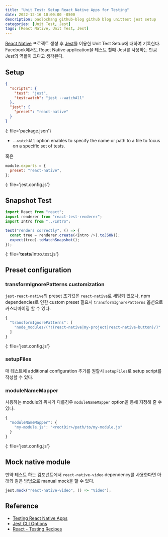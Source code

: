 ```yaml
---
title: "Unit Test: Setup React Native Apps for Testing"
date: 2022-12-16 10:00:00 -0500
description: paolochang github-blog github blog unittest jest setup
categories: [Unit Test, Jest]
tags: [React Native, Unit Test, Jest]
---
```


[React Native](https://reactnative.dev/) 프로젝트 생성 후 [Jest](https://jestjs.io/)를 이용한 Unit Test Setup에 대하여 기록한다. Facebook에서도 React Native application을 테스트 할때 Jest를 사용하는 만큼 Jest의 역활이 크다고 생각된다.

## Setup

<!-- prettier-ignore-start -->
```json
{
  "scripts": {
    "test": "jest",
    "test:watch": "jest --watchAll"
  },
  "jest": {
    "preset": "react-native"
  }
}
```
{: file='package.json'}
<!-- prettier-ignore-end -->

- `--watchAll` option enables to specify the name or path to a file to focus on a specific set of tests.

혹은

<!-- prettier-ignore-start -->
```js
module.exports = {
  preset: "react-native",
};
```
{: file='jest.config.js'}
<!-- prettier-ignore-end -->

## Snapshot Test

<!-- prettier-ignore-start -->
```js
import React from "react";
import renderer from "react-test-renderer";
import Intro from "../Intro";

test("renders correctly", () => {
  const tree = renderer.create(<Intro />).toJSON();
  expect(tree).toMatchSnapshot();
});
```
{: file='__tests__/Intro.test.js'}
<!-- prettier-ignore-end -->

## Preset configuration

### **transformIgnorePatterns** customization

`jest-react-native`의 preset 초기값은 `react-native`로 세팅되 있으나, npm dependencies로 인한 custom preset 필요시 `transformIgnorePatterns` 옵션으로 커스터마이징 할 수 있다.

<!-- prettier-ignore-start -->
```js
{
  "transformIgnorePatterns": [
    "node_modules/(?!(react-native|my-project|react-native-button)/)"
  ]
}
```
{: file='jest.config.js'}
<!-- prettier-ignore-end -->

### **setupFiles**

매 테스트에 additional configuration 추가를 원할시 `setupFiles`로 setup script를 작성할 수 있다.

### **moduleNameMapper**

사용하는 module의 위치가 다를경우 `moduleNameMapper` option을 통해 지정해 줄 수 있다.

<!-- prettier-ignore-start -->
```js
{
  "moduleNameMapper": {
    "my-module.js": "<rootDir>/path/to/my-module.js"
  }
}
```
{: file='jest.config.js'}
<!-- prettier-ignore-end -->

## Mock native module

만약 테스트 하는 컴포넌트에서 `react-native-video` dependency를 사용한다면 아래와 같은 방법으로 manual mock을 할 수 있다.

```js
jest.mock("react-native-video", () => "Video");
```

## Reference

- [Testing React Native Apps](https://jestjs.io/docs/tutorial-react-native)
- [Jest CLI Options](https://archive.jestjs.io/docs/en/23.x/cli)
- [React - Testing Recipes](https://reactjs.org/docs/testing-recipes.html)
